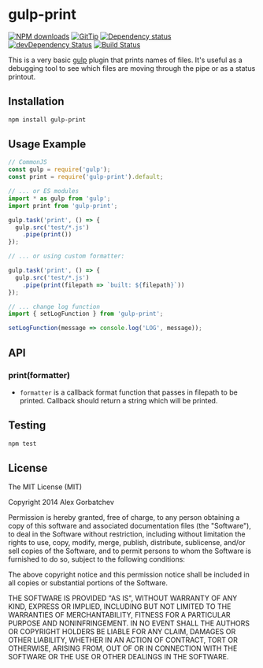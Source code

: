 # gulp-print

[![NPM downloads](https://img.shields.io/npm/dt/gulp-print.svg)](https://npmjs.org/package/gulp-print)
[![GitTip](http://img.shields.io/gittip/alexgorbatchev.svg)](https://gittip.com/alexgorbatchev)
[![Dependency status](https://img.shields.io/david/alexgorbatchev/gulp-print.svg)](https://david-dm.org/alexgorbatchev/gulp-print)
[![devDependency Status](https://img.shields.io/david/dev/alexgorbatchev/gulp-print.svg)](https://david-dm.org/alexgorbatchev/gulp-print#info=devDependencies)
[![Build Status](https://img.shields.io/travis/alexgorbatchev/gulp-print.svg)](https://travis-ci.org/alexgorbatchev/gulp-print)

This is a very basic [gulp](http://gulpjs.com) plugin that prints names of files. It's useful as a debugging tool to see which files are moving through the pipe or as a status printout.

## Installation

```sh
npm install gulp-print
```

## Usage Example

```js
// CommonJS
const gulp = require('gulp');
const print = require('gulp-print').default;

// ... or ES modules
import * as gulp from 'gulp';
import print from 'gulp-print';

gulp.task('print', () => {
  gulp.src('test/*.js')
    .pipe(print())
});

// ... or using custom formatter:

gulp.task('print', () => {
  gulp.src('test/*.js')
    .pipe(print(filepath => `built: ${filepath}`))
});

// ... change log function
import { setLogFunction } from 'gulp-print';

setLogFunction(message => console.log('LOG', message));
```

## API

### print(formatter)

* `formatter` is a callback format function that passes in filepath to be printed. Callback should return a string which will be printed.

## Testing

```sh
npm test
```

## License

The MIT License (MIT)

Copyright 2014 Alex Gorbatchev

Permission is hereby granted, free of charge, to any person obtaining a copy
of this software and associated documentation files (the "Software"), to deal
in the Software without restriction, including without limitation the rights
to use, copy, modify, merge, publish, distribute, sublicense, and/or sell
copies of the Software, and to permit persons to whom the Software is
furnished to do so, subject to the following conditions:

The above copyright notice and this permission notice shall be included in
all copies or substantial portions of the Software.

THE SOFTWARE IS PROVIDED "AS IS", WITHOUT WARRANTY OF ANY KIND, EXPRESS OR
IMPLIED, INCLUDING BUT NOT LIMITED TO THE WARRANTIES OF MERCHANTABILITY,
FITNESS FOR A PARTICULAR PURPOSE AND NONINFRINGEMENT. IN NO EVENT SHALL THE
AUTHORS OR COPYRIGHT HOLDERS BE LIABLE FOR ANY CLAIM, DAMAGES OR OTHER
LIABILITY, WHETHER IN AN ACTION OF CONTRACT, TORT OR OTHERWISE, ARISING FROM,
OUT OF OR IN CONNECTION WITH THE SOFTWARE OR THE USE OR OTHER DEALINGS IN
THE SOFTWARE.
